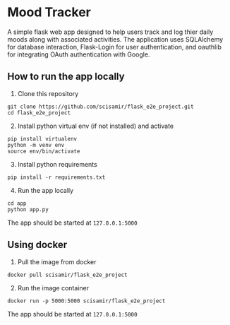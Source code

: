 # Mood Tracker

A simple flask web app designed to help users track and log thier daily moods along with associated activities. The application uses SQLAlchemy for database interaction, Flask-Login for user authentication, and oauthlib for integrating OAuth authentication with Google.

## How to run the app locally

1. Clone this repository

```
git clone https://github.com/scisamir/flask_e2e_project.git
cd flask_e2e_project
```

2. Install python virtual env (if not installed) and activate

```
pip install virtualenv
python -m venv env
source env/bin/activate
```

3. Install python requirements

```
pip install -r requirements.txt
```

4. Run the app locally

```
cd app
python app.py
```

The app should be started at `127.0.0.1:5000`


## Using docker

1. Pull the image from docker

```
docker pull scisamir/flask_e2e_project
```

2. Run the image container

```
docker run -p 5000:5000 scisamir/flask_e2e_project
```

The app should be started at `127.0.0.1:5000`
